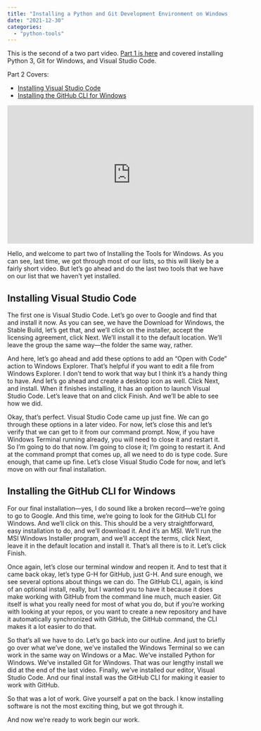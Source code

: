 ```yaml
---
title: "Installing a Python and Git Development Environment on Windows, Part 2"
date: "2021-12-30"
categories: 
  - "python-tools"
---
```


This is the second of a two part video. [Part 1 is here](https://codesolid.com/installing-a-python-development-environment-on-windows/) and covered installing Python 3, Git for Windows, and Visual Studio Code.

Part 2 Covers:

- [Installing Visual Studio Code](#htoc-installing-visual-studio-code)
- [Installing the GitHub CLI for Windows](#htoc-installing-the-github-cli-for-windows)

<iframe width="560" height="315" src="https://www.youtube.com/embed/3ScIM2bqhQg" title="YouTube video player" frameborder="0" allow="accelerometer; autoplay; clipboard-write; encrypted-media; gyroscope; picture-in-picture" allowfullscreen></iframe>

Hello, and welcome to part two of Installing the Tools for Windows. As you can see, last time, we got through most of our lists, so this will likely be a fairly short video. But let’s go ahead and do the last two tools that we have on our list that we haven’t yet installed.

## Installing Visual Studio Code

The first one is Visual Studio Code. Let’s go over to Google and find that and install it now. As you can see, we have the Download for Windows, the Stable Build, let’s get that, and we’ll click on the installer, accept the licensing agreement, click Next. We’ll install it to the default location. We’ll leave the group the same way—the folder the same way, rather.

And here, let’s go ahead and add these options to add an “Open with Code” action to Windows Explorer. That’s helpful if you want to edit a file from Windows Explorer. I don’t tend to work that way but I think it’s a handy thing to have. And let’s go ahead and create a desktop icon as well. Click Next, and install. When it finishes installing, it has an option to launch Visual Studio Code. Let’s leave that on and click Finish. And we’ll be able to see how we did.

Okay, that’s perfect. Visual Studio Code came up just fine. We can go through these options in a later video. For now, let’s close this and let’s verify that we can get to it from our command prompt. Now, if you have Windows Terminal running already, you will need to close it and restart it. So I’m going to do that now. I’m going to close it; I’m going to restart it. And at the command prompt that comes up, all we need to do is type code. Sure enough, that came up fine. Let’s close Visual Studio Code for now, and let’s move on with our final installation.

## Installing the GitHub CLI for Windows

For our final installation—yes, I do sound like a broken record—we’re going to go to Google. And this time, we’re going to look for the GitHub CLI for Windows. And we’ll click on this. This should be a very straightforward, easy installation to do, and we’ll download it. And it’s an MSI. We’ll run the MSI Windows Installer program, and we’ll accept the terms, click Next, leave it in the default location and install it. That’s all there is to it. Let’s click Finish.

Once again, let’s close our terminal window and reopen it. And to test that it came back okay, let’s type G-H for GitHub, just G-H. And sure enough, we see several options about things we can do. The GitHub CLI, again, is kind of an optional install, really, but I wanted you to have it because it does make working with GitHub from the command line much, much easier. Git itself is what you really need for most of what you do, but if you’re working with looking at your repos, or you want to create a new repository and have it automatically synchronized with GitHub, the GitHub command, the CLI makes it a lot easier to do that.

So that’s all we have to do. Let’s go back into our outline. And just to briefly go over what we’ve done, we’ve installed the Windows Terminal so we can work in the same way on Windows or a Mac. We’ve installed Python for Windows. We’ve installed Git for Windows. That was our lengthy install we did at the end of the last video. Finally, we’ve installed our editor, Visual Studio Code. And our final install was the GitHub CLI for making it easier to work with GitHub.

So that was a lot of work. Give yourself a pat on the back. I know installing software is not the most exciting thing, but we got through it.

And now we’re ready to work begin our work.
